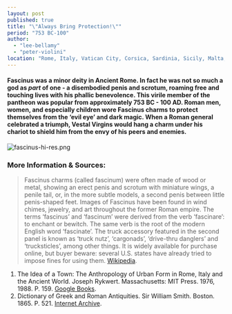 ```yaml
---
layout: post
published: true
title: "\"Always Bring Protection!\""
period: "753 BC-100"
author: 
  - "lee-bellamy"
  - "peter-violini"
location: "Rome, Italy, Vatican City, Corsica, Sardinia, Sicily, Malta, Spain, Macedonia, Greece, Slovenia, Croatia, Bosnia and Herzegovina, Montenegro, Albania, England, Wales, Portugal, Andorra, France, Monaco, Luxembourg, Belgium, The Netherlands, Switzerland, Liechtenstein, San Marino, Austria, Turkey, Armenia, Georgia, Azerbaijan, Syria, Iraq, Cyprus, Lebanon, Jordan, Israel, Egypt, Morocco, Hungary, Serbia, Romania, Germany, Algeria, Tunisia, Libya"
---
```

#### Fascinus was a minor deity in Ancient Rome. In fact he was not so much a god as _part_ of one - a disembodied penis and scrotum, roaming free and touching lives with his phallic benevolence. This virile member of the pantheon was popular from approximately 753 BC - 100 AD. Roman men, women, and especially children wore Fascinus charms to protect themselves from the ‘evil eye’ and dark magic. When a Roman general celebrated a triumph, Vestal Virgins would hang a charm under his chariot to shield him from the envy of his peers and enemies.

![fascinus-hi-res.png]({{site.baseurl}}/images/fascinus-hi-res.png)

### More Information & Sources:
>Fascinus charms (called fascinum) were often made of wood or metal, showing an erect penis and scrotum with miniature wings, a penile tail, or, in the more subtle models, a second penis between little penis-shaped feet. Images of Fascinus have been found in wind chimes, jewelry, and art throughout the former Roman empire.
> The terms ‘fascinus’ and ‘fascinum’ were derived from the verb ‘fascinare’: to enchant or bewitch. The same verb is the root of the modern English word ‘fascinate’.
> The truck accessory featured in the second panel is known as ‘truck nutz’, ‘cargonads’, ‘drive-thru danglers’ and ‘trucksticles’, among other things. It is widely available for purchase online, but buyer beware: several U.S. states have already tried to impose fines for using them. [Wikipedia](https://en.wikipedia.org/wiki/Truck_nuts).  

1. The Idea of a Town: The Anthropology of Urban Form in Rome, Italy and the Ancient World. Joseph Rykwert. Massachusetts: MIT Press. 1976, 1988. P. 159. [Google Books](https://books.google.com/books?id=Jq78Ff2TYHAC&pg=PA159&dq=fascinus&lr=&as_drrb_is=b&as_minm_is=0&as_miny_is=1988&as_maxm_is=0&as_maxy_is=2010&num=100&as_brr=3&cd=2&hl=en#v=onepage&q=fascinus&f=false).
2. Dictionary of Greek and Roman Antiquities. Sir William Smith. Boston. 1865. P. 521. [Internet Archive](http://archive.org/stream/dictionaryofgree00smituoft#page/520/mode/2up).
